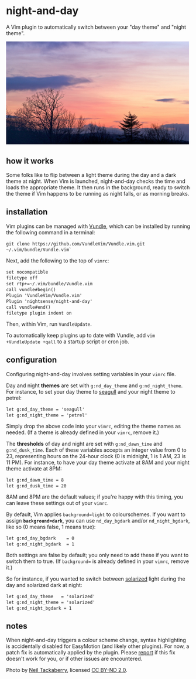 # night-and-day

A Vim plugin to automatically switch between your "day theme" and "night theme".

<img src="image.jpg" width="500">

## how it works

Some folks like to flip between a light theme during the day and a dark theme at night. When Vim is launched, night-and-day checks the time and loads the appropriate theme. It then runs in the background, ready to switch the theme if Vim happens to be running as night falls, or as morning breaks.

## installation

Vim plugins can be managed with [Vundle](https://github.com/VundleVim/Vundle.vim), which can be installed by running the following command in a terminal:

~~~
git clone https://github.com/VundleVim/Vundle.vim.git ~/.vim/bundle/Vundle.vim`
~~~

Next, add the following to the top of `vimrc`:

~~~
set nocompatible
filetype off
set rtp+=~/.vim/bundle/Vundle.vim
call vundle#begin()
Plugin 'VundleVim/Vundle.vim'
Plugin 'nightsense/night-and-day'
call vundle#end()
filetype plugin indent on
~~~

Then, within Vim, run `VundleUpdate`.

To automatically keep plugins up to date with Vundle, add `vim +VundleUpdate +qall` to a startup script or cron job.

## configuration

Configuring night-and-day involves setting variables in your `vimrc` file.

Day and night **themes** are set with `g:nd_day_theme` and `g:nd_night_theme`. For instance, to set your day theme to [seagull](https://github.com/nightsense/seabird) and your night theme to petrel:

~~~
let g:nd_day_theme = 'seagull'
let g:nd_night_theme = 'petrel'
~~~

Simply drop the above code into your `vimrc`, editing the theme names as needed. (If a theme is already defined in your `vimrc`, remove it.)

The **thresholds** of day and night are set with `g:nd_dawn_time` and `g:nd_dusk_time`. Each of these variables accepts an integer value from 0 to 23, representing hours on the 24-hour clock (0 is midnight, 1 is 1 AM, 23 is 11 PM). For instance, to have your day theme activate at 8AM and your night theme activate at 8PM:

~~~
let g:nd_dawn_time = 8
let g:nd_dusk_time = 20
~~~

8AM and 8PM are the default values; if you're happy with this timing, you can leave these settings out of your `vimrc`.

By default, Vim applies `background=light` to colourschemes. If you want to assign **`background=dark`**, you can use `nd_day_bgdark` and/or `nd_night_bgdark`, like so (0 means false, 1 means true):

~~~
let g:nd_day_bgdark    = 0
let g:nd_night_bgdark  = 1
~~~

Both settings are false by default; you only need to add these if you want to switch them to true. (If `background=` is already defined in your `vimrc`, remove it.)

So for instance, if you wanted to switch between [solarized](https://github.com/altercation/vim-colors-solarized) light during the day and solarized dark at night:

~~~
let g:nd_day_theme   = 'solarized'
let g:nd_night_theme = 'solarized'
let g:nd_night_bgdark = 1
~~~

## notes

When night-and-day triggers a colour scheme change, syntax highlighting is accidentally disabled for EasyMotion (and likely other plugins). For now, a patch fix is automatically applied by the plugin. Please [report](https://github.com/nightsense/night-and-day/issues) if this fix doesn't work for you, or if other issues are encountered.

Photo by [Neil Tackaberry](https://www.flickr.com/photos/23629083@N03/6904426431), licensed [CC BY-ND 2.0](https://creativecommons.org/licenses/by-nd/2.0/).
